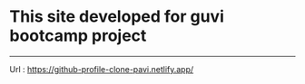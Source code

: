 # This site developed for guvi bootcamp project
___

Url : https://github-profile-clone-pavi.netlify.app/